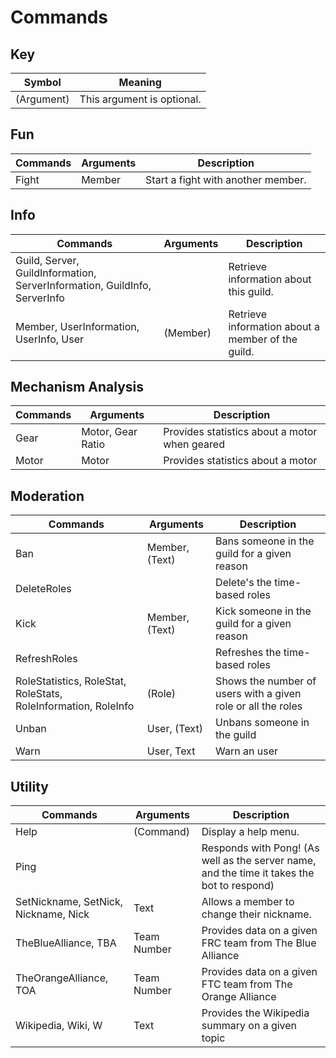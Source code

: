 # Commands

## Key
| Symbol     | Meaning                    |
| ---------- | -------------------------- |
| (Argument) | This argument is optional. |

## Fun
| Commands | Arguments | Description                        |
| -------- | --------- | ---------------------------------- |
| Fight    | Member    | Start a fight with another member. |

## Info
| Commands                                                                  | Arguments | Description                                       |
| ------------------------------------------------------------------------- | --------- | ------------------------------------------------- |
| Guild, Server, GuildInformation, ServerInformation, GuildInfo, ServerInfo | <none>    | Retrieve information about this guild.            |
| Member, UserInformation, UserInfo, User                                   | (Member)  | Retrieve information about a member of the guild. |

## Mechanism Analysis
| Commands | Arguments         | Description                                   |
| -------- | ----------------- | --------------------------------------------- |
| Gear     | Motor, Gear Ratio | Provides statistics about a motor when geared |
| Motor    | Motor             | Provides statistics about a motor             |

## Moderation
| Commands                                                       | Arguments      | Description                                                  |
| -------------------------------------------------------------- | -------------- | ------------------------------------------------------------ |
| Ban                                                            | Member, (Text) | Bans someone in the guild for a given reason                 |
| DeleteRoles                                                    | <none>         | Delete's the time-based roles                                |
| Kick                                                           | Member, (Text) | Kick someone in the guild for a given reason                 |
| RefreshRoles                                                   | <none>         | Refreshes the time-based roles                               |
| RoleStatistics, RoleStat, RoleStats, RoleInformation, RoleInfo | (Role)         | Shows the number of users with a given role or all the roles |
| Unban                                                          | User, (Text)   | Unbans someone in the guild                                  |
| Warn                                                           | User, Text     | Warn an user                                                 |

## Utility
| Commands                             | Arguments   | Description                                                                                |
| ------------------------------------ | ----------- | ------------------------------------------------------------------------------------------ |
| Help                                 | (Command)   | Display a help menu.                                                                       |
| Ping                                 | <none>      | Responds with Pong! (As well as the server name, and the time it takes the bot to respond) |
| SetNickname, SetNick, Nickname, Nick | Text        | Allows a member to change their nickname.                                                  |
| TheBlueAlliance, TBA                 | Team Number | Provides data on a given FRC team from The Blue Alliance                                   |
| TheOrangeAlliance, TOA               | Team Number | Provides data on a given FTC team from The Orange Alliance                                 |
| Wikipedia, Wiki, W                   | Text        | Provides the Wikipedia summary on a given topic                                            |

